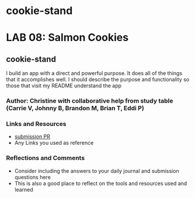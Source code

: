 # cookie-stand
# LAB 08: Salmon Cookies

## cookie-stand

I build an app with a direct and powerful purpose. It does all of the things that it accomplishes well. I should describe the purpose and functionality so those that visit my README understand the app

### Author: Christine with collaborative help from study table (Carrie V, Johnny B, Brandon M, Brian T, Eddi P)

### Links and Resources
* [submission PR](http://xyz.com)
* Any Links you used as reference

### Reflections and Comments
* Consider including the answers to your daily journal and submission questions here
* This is also a good place to reflect on the tools and resources used and learned
